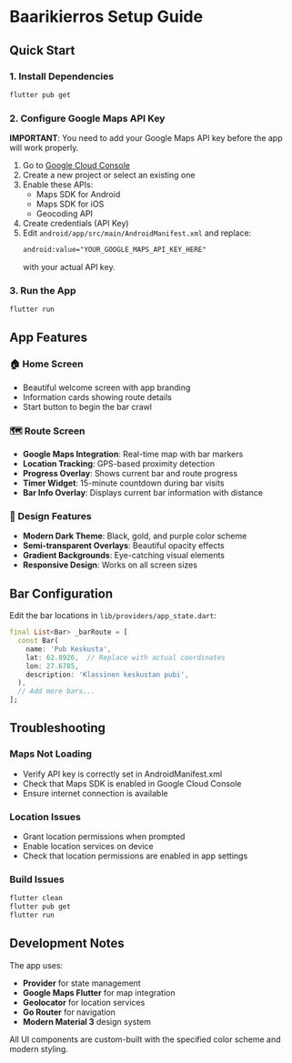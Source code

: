 # Baarikierros Setup Guide

## Quick Start

### 1. Install Dependencies

```bash
flutter pub get
```

### 2. Configure Google Maps API Key

**IMPORTANT**: You need to add your Google Maps API key before the app will work properly.

1. Go to [Google Cloud Console](https://console.cloud.google.com/)
2. Create a new project or select an existing one
3. Enable these APIs:
   - Maps SDK for Android
   - Maps SDK for iOS
   - Geocoding API
4. Create credentials (API Key)
5. Edit `android/app/src/main/AndroidManifest.xml` and replace:
   ```xml
   android:value="YOUR_GOOGLE_MAPS_API_KEY_HERE"
   ```
   with your actual API key.

### 3. Run the App

```bash
flutter run
```

## App Features

### 🏠 Home Screen

- Beautiful welcome screen with app branding
- Information cards showing route details
- Start button to begin the bar crawl

### 🗺️ Route Screen

- **Google Maps Integration**: Real-time map with bar markers
- **Location Tracking**: GPS-based proximity detection
- **Progress Overlay**: Shows current bar and route progress
- **Timer Widget**: 15-minute countdown during bar visits
- **Bar Info Overlay**: Displays current bar information with distance

### 🎨 Design Features

- **Modern Dark Theme**: Black, gold, and purple color scheme
- **Semi-transparent Overlays**: Beautiful opacity effects
- **Gradient Backgrounds**: Eye-catching visual elements
- **Responsive Design**: Works on all screen sizes

## Bar Configuration

Edit the bar locations in `lib/providers/app_state.dart`:

```dart
final List<Bar> _barRoute = [
  const Bar(
    name: 'Pub Keskusta',
    lat: 62.8926,  // Replace with actual coordinates
    lon: 27.6785,
    description: 'Klassinen keskustan pubi',
  ),
  // Add more bars...
];
```

## Troubleshooting

### Maps Not Loading

- Verify API key is correctly set in AndroidManifest.xml
- Check that Maps SDK is enabled in Google Cloud Console
- Ensure internet connection is available

### Location Issues

- Grant location permissions when prompted
- Enable location services on device
- Check that location permissions are enabled in app settings

### Build Issues

```bash
flutter clean
flutter pub get
flutter run
```

## Development Notes

The app uses:

- **Provider** for state management
- **Google Maps Flutter** for map integration
- **Geolocator** for location services
- **Go Router** for navigation
- **Modern Material 3** design system

All UI components are custom-built with the specified color scheme and modern styling.
